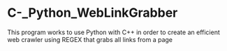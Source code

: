 # C-_Python_WebLinkGrabber
This program works to use Python with C++ in order to create an efficient web crawler using REGEX that grabs all links from a page
